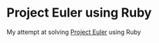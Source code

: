 Project Euler using Ruby
===

My attempt at solving [Project Euler](https://projecteuler.net/) using Ruby